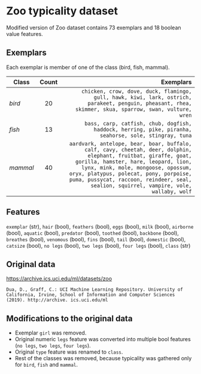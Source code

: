 # Zoo typicality dataset
Modified version of Zoo dataset contains 73 exemplars and 18 boolean value features.

## Exemplars
Each exemplar is member of one of the class (bird, fish, mammal).

| Class        | Count         | Exemplars  |
| ------------ |:-------------:| ----------:|
| *bird*       | 20            | ```chicken, crow, dove, duck, flamingo, gull, hawk, kiwi, lark, ostrich, parakeet, penguin, pheasant, rhea, skimmer, skua, sparrow, swan, vulture, wren``` |
| *fish*       | 13            | ```bass, carp, catfish, chub, dogfish, haddock, herring, pike, piranha, seahorse, sole, stingray, tuna``` |
| *mammal*     | 40            | ```aardvark, antelope, bear, boar, buffalo, calf, cavy, cheetah, deer, dolphin, elephant, fruitbat, giraffe, goat, gorilla, hamster, hare, leopard, lion, lynx, mink, mole, mongoose, opossum, oryx, platypus, polecat, pony, porpoise, puma, pussycat, raccoon, reindeer, seal, sealion, squirrel, vampire, vole, wallaby, wolf``` |

## Features

`exemplar` (str), `hair` (bool), `feathers` (bool), `eggs` (bool), `milk` (bool), `airborne` (bool), `aquatic` (bool), `predator` (bool), `toothed` (bool), `backbone` (bool), `breathes` (bool), `venomous` (bool), `fins` (bool), `tail` (bool), `domestic` (bool), `catsize` (bool), `no legs` (bool), `two legs` (bool), `four legs` (bool), `class` (str)

## Original data
https://archive.ics.uci.edu/ml/datasets/zoo
```
Dua, D., Graff, C.: UCI Machine Learning Repository. University of California, Irvine, School of Information and Computer Sciences (2019). http://archive. ics.uci.edu/ml
```

## Modifications to the original data
* Exemplar `girl` was removed.
* Original numeric `legs` feature was converted into multiple bool features (`no legs`, `two legs`, `four legs`).
* Original `type` feature was renamed to `class`.
* Rest of the classes was removed, because typicality was gathered only for `bird`, `fish` and `mammal`.
